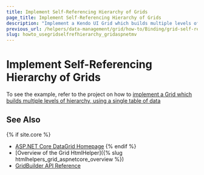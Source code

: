 ```yaml
---
title: Implement Self-Referencing Hierarchy of Grids
page_title: Implement Self-Referencing Hierarchy of Grids
description: "Implement a Kendo UI Grid which builds multiple levels of hierarchy by using a single table of data."
previous_url: /helpers/data-management/grid/how-to/Binding/grid-self-referencing-hierarchy
slug: howto_usegridselfrefhierarchy_gridaspnetmv
---
```


# Implement Self-Referencing Hierarchy of Grids

To see the example, refer to the project on how to [implement a Grid which builds multiple levels of hierarchy, using a single table of data](https://github.com/telerik/ui-for-aspnet-mvc-examples/tree/master/Telerik.Examples.Mvc/Telerik.Examples.Mvc/Areas/GridHierarchySelfReferencing)

## See Also

{% if site.core %}
* [ASP.NET Core DataGrid Homepage](https://www.telerik.com/aspnet-core-ui/grid)
{% endif %}
* [Overview of the Grid HtmlHelper]({% slug htmlhelpers_grid_aspnetcore_overview %})
* [GridBuilder API Reference](https://docs.telerik.com/aspnet-mvc/api/kendo.mvc.ui.fluent/gridbuilder)

